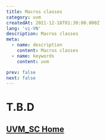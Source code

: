 ```yaml
---
title: Macros classes
category: uvm
createdAt: 2021-12-18T01:30:00.000Z
lang: 'vi-VN'
description: Macros classes
meta:
  - name: description
    content: Macros classes
  - name: keywords
    content: uvm

prev: false
next: false
---
```


# T.B.D

## [UVM_SC Home](/danh-muc/uvm.md)

